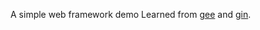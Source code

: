 A simple web framework demo Learned from [gee](https://geektutu.com/post/gee.html) and [gin](https://github.com/gin-gonic/gin).



